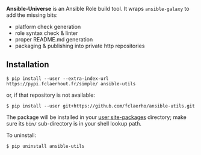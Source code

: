 
**Ansible-Universe** is an Ansible Role build tool.
It wraps `ansible-galaxy` to add the missing bits:
  * platform check generation
  * role syntax check & linter
  * proper README.md generation
  * packaging & publishing into private http repositories

Installation
------------

	$ pip install --user --extra-index-url https://pypi.fclaerhout.fr/simple/ ansible-utils

or, if that repository is not available:

	$ pip install --user git+https://github.com/fclaerho/ansible-utils.git

The package will be installed in your [user site-packages](https://www.python.org/dev/peps/pep-0370/#specification) directory; make sure its `bin/` sub-directory is in your shell lookup path.

To uninstall:

	$ pip uninstall ansible-utils
